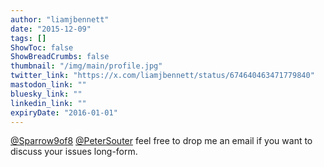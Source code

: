 ```yaml
---
author: "liamjbennett"
date: "2015-12-09"
tags: []
ShowToc: false
ShowBreadCrumbs: false
thumbnail: "/img/main/profile.jpg"
twitter_link: "https://x.com/liamjbennett/status/674640463471779840"
mastodon_link: ""
bluesky_link: ""
linkedin_link: ""
expiryDate: "2016-01-01"
---
```


[@Sparrow9of8](https://x.com/Sparrow9of8) [@PeterSouter](https://x.com/PeterSouter) feel free to drop me an email if you want to discuss your issues long-form.


